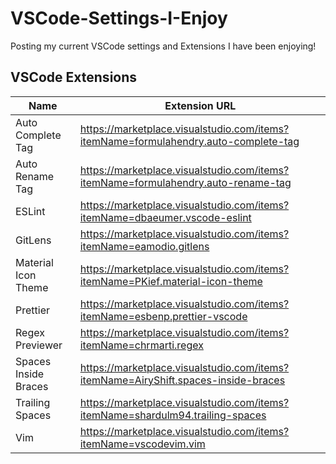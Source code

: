 # VSCode-Settings-I-Enjoy

Posting my current VSCode settings and Extensions I have been enjoying!

## VSCode Extensions

| Name                 | Extension URL                                                                       |
| -------------------- | ----------------------------------------------------------------------------------- |
| Auto Complete Tag    | https://marketplace.visualstudio.com/items?itemName=formulahendry.auto-complete-tag |
| Auto Rename Tag      | https://marketplace.visualstudio.com/items?itemName=formulahendry.auto-rename-tag   |
| ESLint               | https://marketplace.visualstudio.com/items?itemName=dbaeumer.vscode-eslint          |
| GitLens              | https://marketplace.visualstudio.com/items?itemName=eamodio.gitlens                 |
| Material Icon Theme  | https://marketplace.visualstudio.com/items?itemName=PKief.material-icon-theme       |
| Prettier             | https://marketplace.visualstudio.com/items?itemName=esbenp.prettier-vscode          |
| Regex Previewer      | https://marketplace.visualstudio.com/items?itemName=chrmarti.regex                  |
| Spaces Inside Braces | https://marketplace.visualstudio.com/items?itemName=AiryShift.spaces-inside-braces  |
| Trailing Spaces      | https://marketplace.visualstudio.com/items?itemName=shardulm94.trailing-spaces      |
| Vim                  | https://marketplace.visualstudio.com/items?itemName=vscodevim.vim                   |
